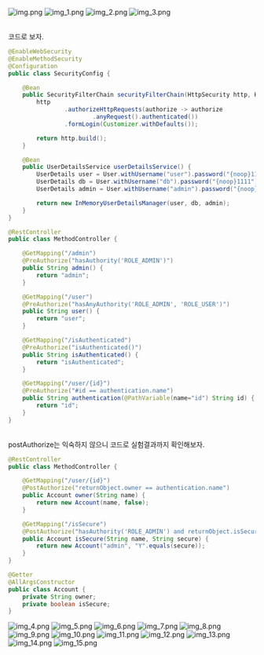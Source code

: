 ![img.png](img.png)
![img_1.png](img_1.png)
![img_2.png](img_2.png)
![img_3.png](img_3.png)

<br>
코드로 보자.

```java
@EnableWebSecurity
@EnableMethodSecurity
@Configuration
public class SecurityConfig {

    @Bean
    public SecurityFilterChain securityFilterChain(HttpSecurity http, HandlerMappingIntrospector introspector) throws Exception {
        http
                .authorizeHttpRequests(authorize -> authorize
                        .anyRequest().authenticated())
                .formLogin(Customizer.withDefaults());

        return http.build();
    }

    @Bean
    public UserDetailsService userDetailsService() {
        UserDetails user = User.withUsername("user").password("{noop}1111").roles("USER").build();
        UserDetails db = User.withUsername("db").password("{noop}1111").roles("DB").build();
        UserDetails admin = User.withUsername("admin").password("{noop}1111").roles("ADMIN", "SECURE").build();

        return new InMemoryUserDetailsManager(user, db, admin);
    }
}
```

```java
@RestController
public class MethodController {

    @GetMapping("/admin")
    @PreAuthorize("hasAuthority('ROLE_ADMIN')")
    public String admin() {
        return "admin";
    }

    @GetMapping("/user")
    @PreAuthorize("hasAnyAuthority('ROLE_ADMIN', 'ROLE_USER')")
    public String user() {
        return "user";
    }

    @GetMapping("/isAuthenticated")
    @PreAuthorize("isAuthenticated()")
    public String isAuthenticated() {
        return "isAuthenticated";
    }

    @GetMapping("/user/{id}")
    @PreAuthorize("#id == authentication.name")
    public String authentication(@PathVariable(name="id") String id) {
        return "id";
    }
}
```

<br>
postAuthorize는 익숙하지 않으니 코드로 실험결과까지 확인해보자. <br>

```java
@RestController
public class MethodController {

    @GetMapping("/user/{id}")
    @PostAuthorize("returnObject.owner == authentication.name")
    public Account owner(String name) {
        return new Account(name, false);
    }

    @GetMapping("/isSecure")
    @PostAuthorize("hasAuthority('ROLE_ADMIN') and returnObject.isSecure")
    public Account isSecure(String name, String secure) {
        return new Account("admin", "Y".equals(secure));
    }
}
```
```java
@Getter
@AllArgsConstructor
public class Account {
    private String owner;
    private boolean isSecure;
}
```
![img_4.png](img_4.png)
![img_5.png](img_5.png)
![img_6.png](img_6.png)
![img_7.png](img_7.png)
![img_8.png](img_8.png)
![img_9.png](img_9.png)
![img_10.png](img_10.png)
![img_11.png](img_11.png)
![img_12.png](img_12.png)
![img_13.png](img_13.png)
![img_14.png](img_14.png)
![img_15.png](img_15.png)